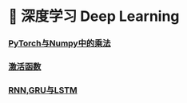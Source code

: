 # 👑 深度学习 Deep Learning

### [PyTorch与Numpy中的乘法](/notes/深度学习/PyTorch与Numpy中的乘法)
### [激活函数](/notes/深度学习/激活函数)
### [RNN,GRU与LSTM](/notes/深度学习/RNN,GRU与LSTM)